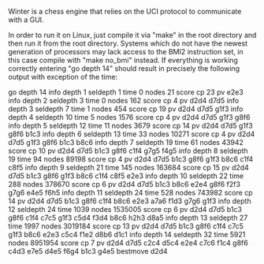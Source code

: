 Winter is a chess engine that relies on the UCI protocol to communicate with a GUI.

In order to run it on Linux, just compile it via "make" in the root directory and then run it from the root directory. Systems which do not have the newest generation of processors may lack access to the BMI2 instruction set, in this case compile with "make no_bmi" instead. If everything is working correctly entering "go depth 14" should result in precisely the following output with exception of the time:

go depth 14
info  depth 1 seldepth 1 time 0 nodes 21 score cp 23 pv e2e3
info  depth 2 seldepth 3 time 0 nodes 162 score cp 4 pv d2d4 d7d5
info  depth 3 seldepth 7 time 1 nodes 454 score cp 19 pv d2d4 d7d5 g1f3
info  depth 4 seldepth 10 time 5 nodes 1576 score cp 4 pv d2d4 d7d5 g1f3 g8f6
info  depth 5 seldepth 12 time 11 nodes 3679 score cp 14 pv d2d4 d7d5 g1f3 g8f6 b1c3
info  depth 6 seldepth 13 time 33 nodes 10271 score cp 4 pv d2d4 d7d5 g1f3 g8f6 b1c3 b8c6
info  depth 7 seldepth 19 time 61 nodes 43942 score cp 10 pv d2d4 d7d5 b1c3 g8f6 c1f4 g7g5 f4g5
info  depth 8 seldepth 19 time 94 nodes 89198 score cp 4 pv d2d4 d7d5 b1c3 g8f6 g1f3 b8c6 c1f4 c8f5
info  depth 9 seldepth 21 time 145 nodes 163684 score cp 15 pv d2d4 d7d5 b1c3 g8f6 g1f3 b8c6 c1f4 c8f5 e2e3
info  depth 10 seldepth 22 time 288 nodes 378670 score cp 6 pv d2d4 d7d5 b1c3 b8c6 e2e4 g8f6 f2f3 g7g6 e4e5 f6h5
info  depth 11 seldepth 24 time 528 nodes 743982 score cp 14 pv d2d4 d7d5 b1c3 g8f6 c1f4 b8c6 e2e3 a7a6 f1d3 g7g6 g1f3
info  depth 12 seldepth 24 time 1039 nodes 1535005 score cp 6 pv d2d4 d7d5 b1c3 g8f6 c1f4 c7c5 g1f3 c5d4 f3d4 b8c6 h2h3 d8a5
info  depth 13 seldepth 27 time 1997 nodes 3019184 score cp 13 pv d2d4 d7d5 b1c3 g8f6 c1f4 c7c5 g1f3 b8c6 e2e3 c5c4 f1e2 d8b6 d1c1
info  depth 14 seldepth 32 time 5921 nodes 8951954 score cp 7 pv d2d4 d7d5 c2c4 d5c4 e2e4 c7c6 f1c4 g8f6 c4d3 e7e5 d4e5 f6g4 b1c3 g4e5
bestmove d2d4
